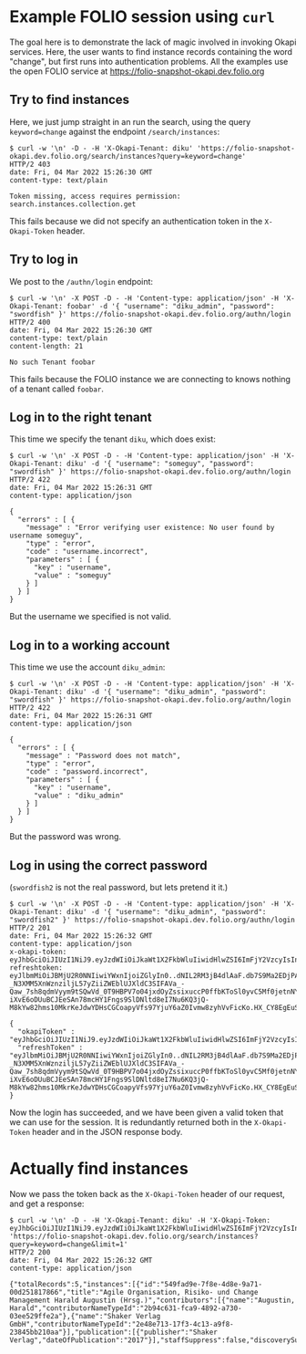 # Example FOLIO session using `curl`

The goal here is to demonstrate the lack of magic involved in invoking Okapi services. Here, the user wants to find instance records containing the word "change", but first runs into authentication problems. All the examples use the open FOLIO service at https://folio-snapshot-okapi.dev.folio.org

## Try to find instances

Here, we just jump straight in an run the search, using the query `keyword=change` against the endpoint `/search/instances`:
```shell
$ curl -w '\n' -D - -H 'X-Okapi-Tenant: diku' 'https://folio-snapshot-okapi.dev.folio.org/search/instances?query=keyword=change'
HTTP/2 403 
date: Fri, 04 Mar 2022 15:26:30 GMT
content-type: text/plain

Token missing, access requires permission: search.instances.collection.get
```
This fails because we did not specify an authentication token in the `X-Okapi-Token` header.

## Try to log in

We post to the `/authn/login` endpoint:
```shell
$ curl -w '\n' -X POST -D - -H 'Content-type: application/json' -H 'X-Okapi-Tenant: foobar' -d '{ "username": "diku_admin", "password": "swordfish" }' https://folio-snapshot-okapi.dev.folio.org/authn/login
HTTP/2 400 
date: Fri, 04 Mar 2022 15:26:30 GMT
content-type: text/plain
content-length: 21

No such Tenant foobar
```
This fails because the FOLIO instance we are connecting to knows nothing of a tenant called `foobar`.

## Log in to the right tenant

This time we specify the tenant `diku`, which does exist:
```shell
$ curl -w '\n' -X POST -D - -H 'Content-type: application/json' -H 'X-Okapi-Tenant: diku' -d '{ "username": "someguy", "password": "swordfish" }' https://folio-snapshot-okapi.dev.folio.org/authn/login
HTTP/2 422 
date: Fri, 04 Mar 2022 15:26:31 GMT
content-type: application/json

{
  "errors" : [ {
    "message" : "Error verifying user existence: No user found by username someguy",
    "type" : "error",
    "code" : "username.incorrect",
    "parameters" : [ {
      "key" : "username",
      "value" : "someguy"
    } ]
  } ]
}
```
But the username we specified is not valid.

## Log in to a working account

This time we use the account `diku_admin`:
```shell
$ curl -w '\n' -X POST -D - -H 'Content-type: application/json' -H 'X-Okapi-Tenant: diku' -d '{ "username": "diku_admin", "password": "swordfish" }' https://folio-snapshot-okapi.dev.folio.org/authn/login
HTTP/2 422 
date: Fri, 04 Mar 2022 15:26:31 GMT
content-type: application/json

{
  "errors" : [ {
    "message" : "Password does not match",
    "type" : "error",
    "code" : "password.incorrect",
    "parameters" : [ {
      "key" : "username",
      "value" : "diku_admin"
    } ]
  } ]
}
```
But the password was wrong.

## Log in using the correct password

(`swordfish2` is not the real password, but lets pretend it it.)
```shell
$ curl -w '\n' -X POST -D - -H 'Content-type: application/json' -H 'X-Okapi-Tenant: diku' -d '{ "username": "diku_admin", "password": "swordfish2" }' https://folio-snapshot-okapi.dev.folio.org/authn/login
HTTP/2 201 
date: Fri, 04 Mar 2022 15:26:32 GMT
content-type: application/json
x-okapi-token: eyJhbGciOiJIUzI1NiJ9.eyJzdWIiOiJkaWt1X2FkbWluIiwidHlwZSI6ImFjY2VzcyIsInVzZXJfaWQiOiJkMGQxNDJlZS0zODVkLTU4MDYtYjJhYi0wY2M0Nzg0MWQxM2QiLCJpYXQiOjE2NDY0MDc1OTIsInRlbmFudCI6ImRpa3UifQ.lJcByhUJjVz15ahAYNFOx25ZRKJHlax5J8I3HO_iqEI
refreshtoken: eyJlbmMiOiJBMjU2R0NNIiwiYWxnIjoiZGlyIn0..dNIL2RM3jB4dlAaF.db7S9Ma2EDjPASm1EP8byFtiYJrKhOXAVWK8mRA-_N3XMM5XnWznziljL57yZiiZWEblUJXldC3SIFAVa_-Qaw_7sh8qdmVyym9tSQwVd_0T9HBPV7o04jxdOyZssixuccP0ffbKToSl0yvC5Mf0jetnNY98F6Q77DlJSKp1W4glaPb3yTkjgVphMO-iXvE6oDUuBCJEeSAn78mcHY1Fngs9SlDNltd8eI7Nu6KQ3jQ-M8kYw82hms10MkrKeJdwYDHsCGCoapyVfs97YjuY6aZ0Ivmw8zyhVvFicKo.HX_CY8EgEuS176V8TyIx_w

{
  "okapiToken" : "eyJhbGciOiJIUzI1NiJ9.eyJzdWIiOiJkaWt1X2FkbWluIiwidHlwZSI6ImFjY2VzcyIsInVzZXJfaWQiOiJkMGQxNDJlZS0zODVkLTU4MDYtYjJhYi0wY2M0Nzg0MWQxM2QiLCJpYXQiOjE2NDY0MDc1OTIsInRlbmFudCI6ImRpa3UifQ.lJcByhUJjVz15ahAYNFOx25ZRKJHlax5J8I3HO_iqEI",
  "refreshToken" : "eyJlbmMiOiJBMjU2R0NNIiwiYWxnIjoiZGlyIn0..dNIL2RM3jB4dlAaF.db7S9Ma2EDjPASm1EP8byFtiYJrKhOXAVWK8mRA-_N3XMM5XnWznziljL57yZiiZWEblUJXldC3SIFAVa_-Qaw_7sh8qdmVyym9tSQwVd_0T9HBPV7o04jxdOyZssixuccP0ffbKToSl0yvC5Mf0jetnNY98F6Q77DlJSKp1W4glaPb3yTkjgVphMO-iXvE6oDUuBCJEeSAn78mcHY1Fngs9SlDNltd8eI7Nu6KQ3jQ-M8kYw82hms10MkrKeJdwYDHsCGCoapyVfs97YjuY6aZ0Ivmw8zyhVvFicKo.HX_CY8EgEuS176V8TyIx_w"
}
```
Now the login has succeeded, and we have been given a valid token that we can use for the session. It is redundantly returned both in the `X-Okapi-Token` header and in the JSON response body.

# Actually find instances

Now we pass the token back as the `X-Okapi-Token` header of our request, and get a response:
```shell
$ curl -w '\n' -D - -H 'X-Okapi-Tenant: diku' -H 'X-Okapi-Token: eyJhbGciOiJIUzI1NiJ9.eyJzdWIiOiJkaWt1X2FkbWluIiwidHlwZSI6ImFjY2VzcyIsInVzZXJfaWQiOiJkMGQxNDJlZS0zODVkLTU4MDYtYjJhYi0wY2M0Nzg0MWQxM2QiLCJpYXQiOjE2NDY0MDc1OTIsInRlbmFudCI6ImRpa3UifQ.lJcByhUJjVz15ahAYNFOx25ZRKJHlax5J8I3HO_iqEI' 'https://folio-snapshot-okapi.dev.folio.org/search/instances?query=keyword=change&limit=1'
HTTP/2 200 
date: Fri, 04 Mar 2022 15:26:32 GMT
content-type: application/json

{"totalRecords":5,"instances":[{"id":"549fad9e-7f8e-4d8e-9a71-00d251817866","title":"Agile Organisation, Risiko- und Change Management Harald Augustin (Hrsg.)","contributors":[{"name":"Augustin, Harald","contributorNameTypeId":"2b94c631-fca9-4892-a730-03ee529ffe2a"},{"name":"Shaker Verlag GmbH","contributorNameTypeId":"2e48e713-17f3-4c13-a9f8-23845bb210aa"}],"publication":[{"publisher":"Shaker Verlag","dateOfPublication":"2017"}],"staffSuppress":false,"discoverySuppress":false,"isBoundWith":false}]}
```

